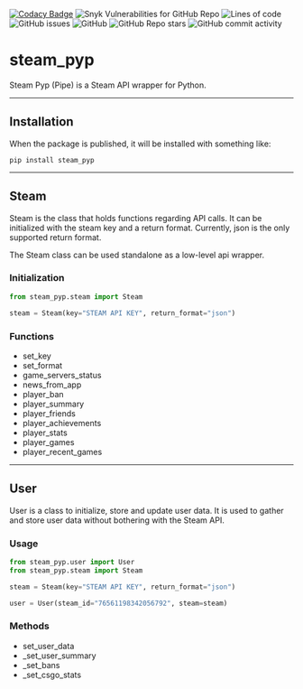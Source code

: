 [![Codacy Badge](https://app.codacy.com/project/badge/Grade/d4a80415b78a48e6aa823db230996420)](https://www.codacy.com/gh/ahmetmutlugun/steam_pyp/dashboard?utm_source=github.com&amp;utm_medium=referral&amp;utm_content=ahmetmutlugun/steam_pyp&amp;utm_campaign=Badge_Grade)
![Snyk Vulnerabilities for GitHub Repo](https://img.shields.io/snyk/vulnerabilities/github/ahmetmutlugun/steam_pyp)
![Lines of code](https://img.shields.io/tokei/lines/github/ahmetmutlugun/steam_pyp)
![GitHub issues](https://img.shields.io/github/issues/ahmetmutlugun/steam_pyp)
![GitHub](https://img.shields.io/github/license/ahmetmutlugun/steam_pyp)
![GitHub Repo stars](https://img.shields.io/github/stars/ahmetmutlugun/steam_pyp?style=social)
![GitHub commit activity](https://img.shields.io/github/commit-activity/m/ahmetmutlugun/steam_pyp)

# steam_pyp

Steam Pyp (Pipe) is a Steam API wrapper for Python.

---

## Installation

When the package is published, it will be installed with something like:

`pip install steam_pyp`

---

## Steam

Steam is the class that holds functions regarding API calls. It can be initialized with the steam key and a return
format. Currently, json is the only supported return format.

The Steam class can be used standalone as a low-level api wrapper.

### Initialization

```python
from steam_pyp.steam import Steam

steam = Steam(key="STEAM API KEY", return_format="json")
```

### Functions

-  set_key
-  set_format
-  game_servers_status
-  news_from_app
-  player_ban
-  player_summary
-  player_friends
-  player_achievements
-  player_stats
-  player_games
-  player_recent_games

---

## User

User is a class to initialize, store and update user data. It is used to gather and store user data without bothering
with the Steam API.

### Usage

```python
from steam_pyp.user import User
from steam_pyp.steam import Steam

steam = Steam(key="STEAM API KEY", return_format="json")

user = User(steam_id="76561198342056792", steam=steam)
```

### Methods

-  set_user_data
-  _set_user_summary
-  _set_bans
-  _set_csgo_stats
